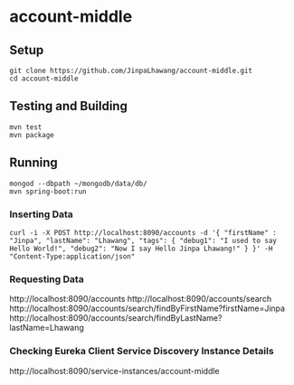 # account-middle

## Setup

```
git clone https://github.com/JinpaLhawang/account-middle.git
cd account-middle
```

## Testing and Building

```
mvn test
mvn package
```

## Running

```
mongod --dbpath ~/mongodb/data/db/
mvn spring-boot:run
```

### Inserting Data

```
curl -i -X POST http://localhost:8090/accounts -d '{ "firstName" : "Jinpa", "lastName": "Lhawang", "tags": { "debug1": "I used to say Hello World!", "debug2": "Now I say Hello Jinpa Lhawang!" } }' -H "Content-Type:application/json"
```

### Requesting Data

http://localhost:8090/accounts
http://localhost:8090/accounts/search
http://localhost:8090/accounts/search/findByFirstName?firstName=Jinpa
http://localhost:8090/accounts/search/findByLastName?lastName=Lhawang

### Checking Eureka Client Service Discovery Instance Details

http://localhost:8090/service-instances/account-middle
